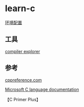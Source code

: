# learn-c

[环境配置](./doc/环境配置.md)

## 工具

[compiler explorer](https://godbolt.org/)

## 参考

[cppreference.com](https://en.cppreference.com/w/)

[Microsoft C language documentation](https://learn.microsoft.com/en-us/cpp/c-language/?view=msvc-170)

【C Primer Plus】
